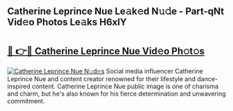 ## Catherine Leprince Nue Le𝚊k𝚎d N𝚞𝚍e - Part-qNt Vid𝚎o Photos Le𝚊ks H6xlY

# <h2><a href="http://fb1tpz8.evod.top/?m=Catherine+Leprince+Nue">🔗 👉🔴 Catherine Leprince Nue Vid𝚎o Ph𝚘t𝚘s</a></h2>

[![Catherine Leprince Nue N𝚞d𝚎s](https://i.imgur.com/8V9OHl7.gif)](http://fb1tpz8.evod.top/?m=Catherine+Leprince+Nue)
Social media influencer Catherine Leprince Nue and content creator renowned for their lifestyle and dance-inspired content. Catherine Leprince Nue public image is one of charisma and charm, but he's also known for his fierce determination and unwavering commitment. 
